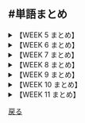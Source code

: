 #単語まとめ
----
<details><summary>【WEEK 5 まとめ】</summary>

----
###WEEK 5 まとめ
|単語     | 意味             |英語での説明|
|-------------|----------------------------|------|
|rampant   |はびこる   |going unchecked, widespread|
| inane       | 馬鹿げた                   |foolish|
| ethics      | 道義                       |code of principles|
| concur      | 同意する                   |agree|
| clandestine | 秘かな                     |secret, undercover|
| flagrant    | 目に余る                   |outrageous, glaringly bad|
| admonish    | 勧告する                   |to warn, to reprove|
| duress      | 脅迫, 脅し                 |compulsion, force|
| culprit     | 犯人, 犯罪者               |the guilty person|
| inexorable  | 冷酷な, 容赦のない         |inflexible, unrelenting|
| egregious   | 実にひどい, 言語道断な     |remarkably bad|
| distraught  | ひどく狼狽した, 気の狂った |mentally confused, crazed|
| duplicity   | 過ち, ずる                 |cunning, trickery|
| acrimonious | 苦々しい, 辛辣な                   |bitter|
| paucity     | 欠如, 不足                 |scarcity|
| elicit      | 引き出す, 誘い出す         |to draw forth|
| pernicious  | 有害な, 害のある           |hermful, causing injury|
| tolerate    | 耐える, 許容する           |to put up with, to bear|
| construe    | 解釈する                   |to make a deduction, to infer|
| impunity    | 無罪, 免罪されること       |freedom from punishment|
<!--https://www.tablesgenerator.com/markdown_tables-->
</details>
<details><summary>【WEEK 6 まとめ】</summary>

----
###WEEK 6 まとめ

| 単語       | 意味                   |英語での説明|
|---------------|--------------------------|-----|
| affluent      | 豊富な, 富んだ           |rich|
| feasible      | 実現可能な, ありそうな   |possible|
| discern       | 見通す, 知覚する         |perceive|
| sally         | 打って出る, 出撃する     |suddenly rush forth|
| consternation | ひどい驚き, 仰天         |dismay|
| precocious    | 早熟な, 発達の早い       |reaching maturity early|
| perfunctory   | おざなりの, いい加減な   |done without care, superficial|
| chagrin       | 無念, 悔しさ             |feeling of disappointment, humiliation|
| perverse      | 非を認めない, ひねくれた |contrary, persisting in error|
| deride        | バカにする, 嘲笑する     |to ridicule, scoff|
| disparage     | 軽蔑する, そしる         |to discredit, belittle|
| laudable      | 見上げた, 賞賛に値する   |praiseworthy|
| fiasco        | (滑稽な)大失敗           |complete failure|
| masticate     | 噛む                     |to chew up|
| eschew        | (意図的に)避ける, 慎む   |avoid|
| quell         | 鎮める, 鎮圧する         |put an end to|
| voluble       | 口達者な, おしゃべりな   |talkative|
| confidant(e)  | 腹心の友, 親友           |one to whom you confide your secrets|
| obsolescence  | 廃れたもの, 旧来のもの   |process of wearing out|
| dubious       | 疑っている, いかがわしい |doubtful|
</details>
<details><summary>【WEEK 7 まとめ】</summary>

----
###WEEK 7 まとめ

| 単語       | 意味                       |英語での説明|
|---------------|------------------------------|------|
| implacable    | なだめられない, 容赦のない   |cannot be pacified, inexorable|
| paroxysm      | 発作, (感情の)激発           |a fit, sudden outburst|
| reprehensible | 非難すべき, ふらちな         |worthy of blame|
| jurisdiction  | 支配権, 管轄区               |power, range of authority|
| skimish       | 小競り合い, 小論争           |small fight, brief encounter|
| harass        | 悩ます, 困らせる, 苦しめる   |to trouble, torment|
| monolithic    | 一枚岩のような, がっしりした |massively solid|
| arbitrary     | 任意の, 恣意的な, 専横な     |based on whim, dictatorial|
| indigent      | 貧乏な                       |poor, needy|
| fray          | 諍い, 論争                   |a fight|
| stymie        | 御しにくい, 興奮した         |unruly, agitated|
| effigy        | (呪う対象の)似姿             |a likeness ― usually of a hated person|
| flout         | バカにする, 無視する         |show contempt, scoff|
| cognizant     | (...ofを)認識する, 知る      |aware|
| turbulent     | かき乱された, 妨げられた     |to hinder, impede|
| terminate     | 終える, 終結する             |to end|
| forthwith     | 直ちに                       |immediately|
| exacerbate    | 激怒させる, 悪化させる       |to irritate, make worse|
| revert        | 帰る, 戻る                   |return|
| oust          | 追い出す                     |to drive out, eject|

</details>
<details><summary>【WEEK 8 まとめ】</summary>

----
###WEEK 8 まとめ


| 単語          | 意味                             | 英語での意味                      |
|---------------|----------------------------------|-----------------------------------|
| emociated     | 異常なほどやせ衰えた, やつれた   | abnormally thin, wasted away      |
| surge         | 揺れる, 波のように押し寄せる     | to rush suddenly                  |
| tranquil      | 静かな, 穏やかな                 | quiet                             |
| sanctuary     | 避難所, 聖域, 庇護               | shelter                           |
| ascend        | 登る, 上がる                     | to rise                           |
| malnutrition  | 栄養失調                         | faulty or adequate diet           |
| afflict       | 苦しめる, 悩ます                 | to trouble greatly, to distress   |
| besiege       | 包囲する, 襲う                   | to surround, hem in               |
| privation      | (必要最低限なものの)欠乏, 喪失   | lack of necessities               |
| sinister      | 不吉な, 縁起の悪い               | evil, ominous                     |
| ubiquitous    | 遍在する, 至るところにある       | being everywhere at the same time |
| remote        | 遠く離れた, 遠方の               | distant, hidden away              |
| thwart        | 妨害する, 邪魔する               | to hinder, defeat                 |
| harbinger     | 先駆者, 前触れ, 前兆             | a forerunner, advance notice      |
| malignant     | 悪意のある, 悪性の, 致死性のある | likely to cause death             |
| excruciating  | 苦しい, 責苦にかけられるような   | agonizing, torturing              |
| respite       | 一休み, 遅延, 猶予               | an interval of relief, delay      |
| reverberating | 反響する                         | reechoing, resounding             |
| fretful       | いらいらする, 腹が立ちやすい     | worrisome, irritable              |
| succumb       | 屈する, 負ける, 斃れる           | to give way, yield                |
</details>
<details><summary>【WEEK 9 まとめ】</summary>

----
###WEEK 9 まとめ

| 単語        | 意味                     | 英語での説明                               |
|-------------|--------------------------|--------------------------------------------|
| impresario  | 興行主                   | one who presents cultural series, organizer |
| extortion   | 強要, 強奪               | getting money by threats                   |
| adverse     | 不利な, 好ましくない     | unfavorable, harmful                       |
| asset       | 資産, 財産               | a valuable thing to have                   |
| bigot       | 強い偏見を持つ人, 偏屈者 | a narrow-minded, prejudiced person         |
| blatant     | 騒々しい, けばけばしい   | disagreeably loud, very showy              |
| entourage   | 側近たち                 | group of attendants                        |
| virulent    | 悪意に満ちた, 有毒の     | full of hate, harmful                      |
| venom       | 毒, 悪意, 恨み           | poison, spite, malice                      |
| spew        | 吐く, ぶちまける         | throw up, vomit, eject                     |
| loath       | 厭う                     | unwilling, reluctant                       |
| solicit     | 懇願する                 | to beg, seek earnestly                     |
| astute      | 聡い                     | keen, shrewd                               |
| advocate    | 提唱する                 | to be in favor of, to support              |
| ineffectual | 失活する                 | not effective                              |
| scrutinize  | 精査する                 | examine closely                            |
| nefarious   | 悪い                     | villainous, vicious                        |
| amicable    | 友好的な                 | friendly, peaceful                         |
| vexatious   | 鬱陶しい                 | annoying                                   |
| malady      | 疾病                     | disease                                    |


</details>
<details><summary>【WEEK 10 まとめ】</summary>

----

###WEEK 10 まとめ
| 単語        | 意味                                   | 英語での説明                                    |
|-------------|----------------------------------------|-------------------------------------------------|
| inclement   | (天気が)荒れ模様                       | unfavorable, stormy                             |
| peruse      | 熟読する, 精読する                     | to read carefully                               |
| premonition | 予感                                   | forewarning                                     |
| desist      | やめる, 思いとどまる                   | cease                                           |
| recoil      | 後退する, 引き返す                     | draw back                                       |
| pertinent   | 適切な, しっくりとした                 | to the point                                    |
| mastiff     | 大きな犬(犬種)                         | large dog                                       |
| obsess      | 取り付く, つきまとう                   | to haunt, preoccupy                             |
| doleful     | 悲しげな, 陰鬱な                       | sad, melancholy                                 |
| wan         | 青ざめた, 血の気のない                 | sickly pale                                     |
| histrionics | 芝居がかったしぐさ                     | display of emotions                             |
| elusive     | わかりにくい, 記憶しにくい             | hard to grasp                                   |
| frustrate   | 妨げる, 邪魔する                       | counteract, foil, thwart                        |
| symptomatic | 前兆となる, 兆候的な                   | having to do with signs or symptoms, indicative |
| interject   | 不意に差し挟む                         | insert, interrupt                               |
| inert       | 自分で動く力のない                     | without power to move                           |
| salient     | 顕著な, 目立った                       | outstanding, prominent                          |
| imminent    | 今にも起こりそうな, 切迫した           | likely to happen, threatening                   |
| squeamish   | ショックを受ける, 潔癖すぎる, 気難しい | easy shocked, over sensitive                    |
| engrossed   | 熱中した, 夢中になって                 | absorbed                                        |

</details>
<details><summary>【WEEK 11 まとめ】</summary>

----

###WEEK 11 まとめ

| 単語          | 意味                             | 英語での説明                    |
|---------------|----------------------------------|---------------------------------|
| poignant      | 強く心に訴える, 胸を刺す様な     | moving, painful to the feelings |
| inundate      | 氾濫させる, 押し寄せる           | to flood                        |
| fruitless     | 実を結ばない, 無益な             | useless                         |
| garbled       | 容量を得ない, 混乱した           | confused, mixed up              |
| sanguine       | 陽気な, 楽天的な                 | optimistic                      |
| phlegmatic    | 動きのない, 冷淡な               | calm, hard to rouse to action   |
| corroborate   | 証拠によって確証する             | confirm, support                |
| comprehensive | 包括的な, 徹底的な, わかりやすい | thorough                        |
| zealous       | 熱狂的な                         | enthusiastic                    |
| coerce        | 強いる, 強要する                 | to force                        |
| elapse        | 経過する, 経つ                   | to slip by                      |
| meticulous    | ごく慎重な, 繊細な               | careful                         |
| domicile      | 家                               | home                            |
| lax           | 手ぬるい, 緩んでいる             | careless, negligent             |
| sporadic      | 時々起こる                       | occasional                      |
| rash          | 気の早い, 無分別な               | too hasty, reckless             |
| conjecture    | 推測, 推論                       | guess                           |
| obviate       | 除去する, 予防する               | do way with, eliminate          |
| lurid         | 燦々とした, けばけばしい         | sensational                     |
| quip          | 皮肉る, 辛辣に言う               | joke                            |

</details>

[戻る](./index.html)
